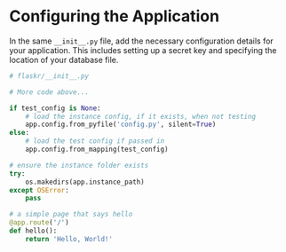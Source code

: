 # Configuring the Application

In the same `__init__.py` file, add the necessary configuration details for your application. This includes setting up a secret key and specifying the location of your database file.

```python
# flaskr/__init__.py

# More code above...

if test_config is None:
    # load the instance config, if it exists, when not testing
    app.config.from_pyfile('config.py', silent=True)
else:
    # load the test config if passed in
    app.config.from_mapping(test_config)

# ensure the instance folder exists
try:
    os.makedirs(app.instance_path)
except OSError:
    pass

# a simple page that says hello
@app.route('/')
def hello():
    return 'Hello, World!'
```
